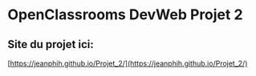 # OpenClassrooms DevWeb Projet 2

## Site du projet ici:

[https://jeanphih.github.io/Projet_2/](https://jeanphih.github.io/Projet_2/)